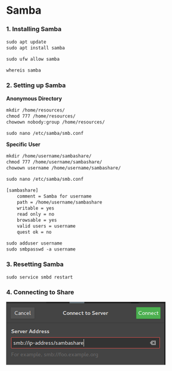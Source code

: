 # Samba

### 1. Installing Samba

```
sudo apt update
sudo apt install samba
```

```
sudo ufw allow samba
```

```
whereis samba
```

### 2. Setting up Samba

**Anonymous Directory**
```
mkdir /home/resources/
chmod 777 /home/resources/
chowown nobody:group /home/resources/
```

```
sudo nano /etc/samba/smb.conf
```

**Specific User**
```
mkdir /home/username/sambashare/
chmod 777 /home/username/sambashare/
chowown username /home/username/sambashare/
```

```
sudo nano /etc/samba/smb.conf
```

```
[sambashare]
    comment = Samba for username 
    path = /home/username/sambashare
    writable = yes
    read only = no
    browsable = yes
    valid users = username
    quest ok = no
```

```
sudo adduser username
sudo smbpasswd -a username
```

### 3. Resetting Samba

```
sudo service smbd restart
```

### 4. Connecting to Share

<img src="smb.png">
